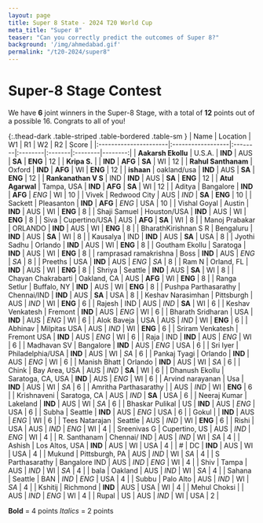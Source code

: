 ```yaml
---
layout: page
title: Super 8 State - 2024 T20 World Cup
meta_title: "Super 8"
teaser: "Can you correctly predict the outcomes of Super 8?"
background: '/img/ahmedabad.gif'
permalink: "/t20-2024/super8"
---
```


<link href="https://maxcdn.bootstrapcdn.com/bootstrap/3.3.6/css/bootstrap.min.css" rel="stylesheet" />
<script src="https://maxcdn.bootstrapcdn.com/bootstrap/3.3.6/js/bootstrap.min.js"></script>


# Super-8 Stage Contest

We have **6** joint winners in the Super-8 Stage, with a total of **12** points out of a possible 16. Congrats to all of you!

{:.thead-dark .table-striped .table-bordered .table-sm }
| Name                  | Location          | W1      | R1      | W2     | R2      |   Score |
|:----------------------|:------------------|:--------|:--------|:-------|:--------|--------:|
| **Aakarsh Ekollu**        | U.S.A.            | **IND** | AUS     | **SA** | **ENG** |      12 |
| **Kripa S.**              |                   | **IND** | **AFG** | **SA** | WI      |      12 |
| **Rahul Santhanam**       | Oxford            | **IND** | **AFG** | WI     | **ENG** |      12 |
| **ishaan**                | oakland/usa       | **IND** | AUS     | **SA** | **ENG** |      12 |
| **Rankanathan V S**       | IND               | **IND** | AUS     | **SA** | **ENG** |      12 |
| **Atul Agarwal**          | Tampa, USA        | **IND** | **AFG** | **SA** | WI      |      12 |
| Aditya                | Bangalore         | **IND** | **AFG** | *ENG*  | WI      |      10 |
| Vivek                 | Redwood City      | AUS     | *IND*   | **SA** | **ENG** |      10 |
| Sackett               | Pleasanton        | **IND** | **AFG** | *ENG*  | USA     |      10 |
| Vishal Goyal          | Austin            | **IND** | AUS     | WI     | **ENG** |       8 |
| Shaji Samuel          | Houston/USA       | **IND** | AUS     | WI     | **ENG** |       8 |
| Siva                  | Cupertino/USA     | AUS     | **AFG** | **SA** | WI      |       8 |
| Manoj Prabakar        | ORLANDO           | **IND** | AUS     | WI     | **ENG** |       8 |
| BharathKirishnan S R  | Bengaluru         | **IND** | AUS     | **SA** | WI      |       8 |
| Kausalya              | IND               | **IND** | AUS     | **SA** | USA     |       8 |
| Jyothi Sadhu          | Orlando           | **IND** | AUS     | WI     | **ENG** |       8 |
| Goutham Ekollu        | Saratoga          | **IND** | AUS     | WI     | **ENG** |       8 |
| ramprasad ramakrishna | Boss              | **IND** | AUS     | *ENG*  | *SA*    |       8 |
| Preeths               | USA               | **IND** | AUS     | *ENG*  | *SA*    |       8 |
| Ram N                 | Orland, FL        | **IND** | AUS     | WI     | **ENG** |       8 |
| Shriya                | Seattle           | **IND** | AUS     | **SA** | WI      |       8 |
| Chayan Chakrabarti    | Oakland, CA       | AUS     | **AFG** | WI     | **ENG** |       8 |
| Ranga Setlur          | Buffalo, NY       | **IND** | AUS     | WI     | **ENG** |       8 |
| Pushpa Parthasarathy  | Chennai/IND       | **IND** | AUS     | **SA** | USA     |       8 |
| Keshav Narasimhan     | Pittsburgh        | AUS     | *IND*   | WI     | **ENG** |       6 |
| Rajesh                | IND               | AUS     | *IND*   | **SA** | WI      |       6 |
| Keshav Venkatesh      | Fremont           | **IND** | AUS     | *ENG*  | WI      |       6 |
| Bharath Sridharan     | USA               | **IND** | AUS     | *ENG*  | WI      |       6 |
| Alok Baveja           | USA               | AUS     | *IND*   | WI     | **ENG** |       6 |
| Abhinav               | Milpitas USA      | AUS     | *IND*   | WI     | **ENG** |       6 |
| Sriram Venkatesh      | Fremont USA       | **IND** | AUS     | *ENG*  | WI      |       6 |
| Raja                  | IND               | **IND** | AUS     | *ENG*  | WI      |       6 |
| Madhavan SV           | Bangalore         | **IND** | AUS     | *ENG*  | USA     |       6 |
| Sri Iyer              | Philadelphia/USA  | **IND** | AUS     | WI     | *SA*    |       6 |
| Pankaj Tyagi          | Orlando           | **IND** | AUS     | *ENG*  | WI      |       6 |
| Manish Bhatt          | Orlando           | **IND** | AUS     | WI     | *SA*    |       6 |
| Chink                 | Bay Area, USA     | AUS     | *IND*   | **SA** | WI      |       6 |
| Dhanush Ekollu        | Saratoga, CA, USA | **IND** | AUS     | *ENG*  | WI      |       6 |
| Arvind narayanan      | Usa               | **IND** | AUS     | WI     | *SA*    |       6 |
| Amritha Parthasarathy |                   | AUS     | *IND*   | WI     | **ENG** |       6 |
| Krishnaveni           | Saratoga, CA      | AUS     | *IND*   | **SA** | USA     |       6 |
| Neeraj Kumar          | Lakeland          | **IND** | AUS     | WI     | *SA*    |       6 |
| Bhaskar Pulikal       | US                | **IND** | AUS     | *ENG*  | USA     |       6 |
| Subha                 | Seattle           | **IND** | AUS     | *ENG*  | USA     |       6 |
| Gokul                 |                   | **IND** | AUS     | *ENG*  | WI      |       6 |
| Tees Natarajan        | Seattle           | AUS     | *IND*   | WI     | **ENG** |       6 |
| Rishi                 | USA               | AUS     | *IND*   | *ENG*  | WI      |       4 |
| Sreenivas G           | Cupertino, US     | AUS     | *IND*   | *ENG*  | WI      |       4 |
| R. Santhanam          | Chennai/ IND      | AUS     | *IND*   | WI     | *SA*    |       4 |
| Ashish                | Los Altos, USA    | **IND** | AUS     | WI     | USA     |       4 |
| #                     | DC                | **IND** | AUS     | WI     | USA     |       4 |
| Mukund                | Pittsburgh, PA    | AUS     | *IND*   | WI     | *SA*    |       4 |
| S Parthasarathy       | Bangalore IND     | AUS     | *IND*   | *ENG*  | WI      |       4 |
| Shiv                  | Tampa             | AUS     | *IND*   | WI     | *SA*    |       4 |
| bala                  | Oakland           | AUS     | *IND*   | WI     | *SA*    |       4 |
| Sahana                | Seattle           | BAN     | *IND*   | *ENG*  | USA     |       4 |
| Subbu                 | Palo Alto         | AUS     | *IND*   | WI     | *SA*    |       4 |
| Kshitij               | Richmond          | **IND** | AUS     | USA    | WI      |       4 |
| Mehul Choksi          |                   | AUS     | *IND*   | *ENG*  | WI      |       4 |
| Rupal                 | US                | AUS     | *IND*   | WI     | USA     |       2 |

 **Bold** = 4 points 
 *Italics* = 2 points


